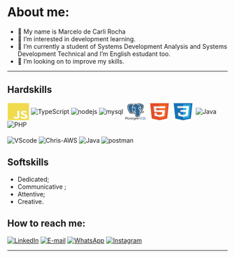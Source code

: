 # About me:

- 👋 My name is Marcelo de Carli Rocha
- 👀 I’m interested in development learning.
- 🌱 I’m currently a student of Systems Development Analysis and Systems Development Technical and I’m English estudant too.
- 💞️ I’m looking on to improve my skills.
---

## Hardskills

<div style="flex-basis: auto">

  <img align="center" alt="Js" height="40" width="50" src="https://raw.githubusercontent.com/devicons/devicon/master/icons/javascript/javascript-plain.svg">
  <img align="center" alt="TypeScript" height="40" width="50" src="https://cdn.jsdelivr.net/gh/devicons/devicon/icons/typescript/typescript-original.svg">
  <img align="center" alt="nodejs" height="40" width="50" src="https://cdn.jsdelivr.net/gh/devicons/devicon/icons/nodejs/nodejs-original.svg">
  <img align="center" alt="mysql" height="40" width="50" src="https://cdn.jsdelivr.net/gh/devicons/devicon/icons/mysql/mysql-original.svg">
  <img align="center" alt="postgreSQL" height="40" width="50" src="https://raw.githubusercontent.com/devicons/devicon/6910f0503efdd315c8f9b858234310c06e04d9c0/icons/postgresql/postgresql-original-wordmark.svg">
  <img align="center" alt="HTML" height="40" width="50" src="https://raw.githubusercontent.com/devicons/devicon/master/icons/html5/html5-original.svg">
  <img align="center" alt="CSS" height="40" width="50" src="https://raw.githubusercontent.com/devicons/devicon/master/icons/css3/css3-original.svg">
  <img align="center" alt="Java" height="40" width="50" src="https://cdn.jsdelivr.net/gh/devicons/devicon/icons/java/java-original.svg">
  <img align="center" alt="PHP" height="40" width="50" src="https://raw.githubusercontent.com/marcelodecarli/devicon/6910f0503efdd315c8f9b858234310c06e04d9c0/icons/php/php-original.svg">

</div>

<div style="flex-basis: auto">
  <br>
  <img align="center" alt="VScode" height="30" width="40" src="https://cdn.jsdelivr.net/gh/devicons/devicon/icons/vscode/vscode-original.svg">
  <img align="center" alt="Chris-AWS" height="30" width="40" src="https://cdn.jsdelivr.net/gh/devicons/devicon/icons/git/git-original.svg">
  <img align="center" alt="Java" height="30" width="40" src="https://cdn-icons-png.flaticon.com/512/25/25231.png">
  <img align="center" alt="postman" height="40" width="50" src="https://raw.githubusercontent.com/marcelodecarli/devicon/6910f0503efdd315c8f9b858234310c06e04d9c0/icons/postman/postman-original-wordmark.svg">

</div>

## Softskills

- Dedicated;
- Communicative ;
- Attentive;
- Creative.


## How to reach me:

[![LinkedIn](https://img.shields.io/badge/LinkedIn-0077B5?style=for-the-badge&logo=linkedin&logoColor=white)](https://www.linkedin.com/in/marcelodecarli/)
[![E-mail](https://img.shields.io/badge/-Email-000?style=for-the-badge&logo=microsoft-outlook&logoColor=007BFF)](mailto:sl_marcelo@hotmail.com)
[![WhatsApp](https://img.shields.io/badge/WhatsApp-25D366?style=for-the-badge&logo=whatsapp&logoColor=white)](https://wa.me/5551991874029)
[![Instagram](https://img.shields.io/badge/-Instagram-%23E4405F?style=for-the-badge&logo=instagram&logoColor=white)](https://www.instagram.com/marcelo_carli91/)

---
